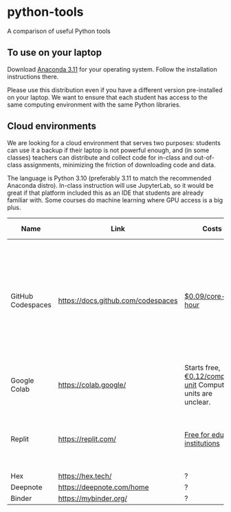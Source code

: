 # python-tools
A comparison of useful Python tools

## To use on your laptop
Download [Anaconda 3.11](https://www.anaconda.com/download) for your operating system. Follow the installation instructions there.

Please use this distribution even if you have a different version pre-installed on your laptop. We want to ensure that each student has access to the same computing environment with the same Python libraries.

## Cloud environments

We are looking for a cloud environment that serves two purposes: students can use it a backup if their laptop is not powerful enough, and (in some classes) teachers can distribute and collect code for in-class and out-of-class assignments, minimizing the friction of downloading code and data.

The language is Python 3.10 (preferably 3.11 to match the recommended Anaconda distro). In-class instruction will use JupyterLab, so it would be great if that platform included this as an IDE that students are already familiar with. Some courses do machine learning where GPU access is a big plus.  

| Name | Link | Costs | Class management | Jupyter | Notes |
|---|---|---|---|---|---|
| GitHub Codespaces | https://docs.github.com/codespaces | [$0.09/core-hour](https://docs.github.com/en/billing/managing-billing-for-github-codespaces/about-billing-for-github-codespaces#pricing-for-paid-usage) | Can be combined with GitHub Classroom. | Jupyter is available by selecting "Open in JupyterLab" or adding `?editor=jupyter` to the end of the URL. See [blog post](https://github.blog/changelog/2022-11-09-using-codespaces-with-jupyterlab-public-beta/). | Costs can be [centralized by organization](https://docs.github.com/en/codespaces/managing-codespaces-for-your-organization/choosing-who-owns-and-pays-for-codespaces-in-your-organization). Hosted in Docker containers, does not seem to have GPUs. Directly linked to a repo. |
| Google Colab | https://colab.google/ | Starts free, [€0.12/compute-unit](https://colab.research.google.com/signup/pricing) Compute units are unclear. | ? | Starts immediately with Jupyter Notebook. | Has variable explorer. Has GPU. |  
| Replit | https://replit.com/ | [Free for edu institutions](https://replit.com/pricing) | There are teams to which it is easy to invite students and score their assignments. | No | |
| Hex | https://hex.tech/ | ? | ? | ? | ? |
| Deepnote | https://deepnote.com/home | ? | ? | ? | ? |
| Binder | https://mybinder.org/ | ? | ? | ? | ? |
